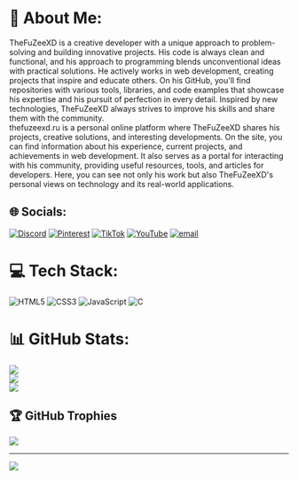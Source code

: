 # 💫 About Me:
TheFuZeeXD is a creative developer with a unique approach to problem-solving and building innovative projects. His code is always clean and functional, and his approach to programming blends unconventional ideas with practical solutions. He actively works in web development, creating projects that inspire and educate others. On his GitHub, you'll find repositories with various tools, libraries, and code examples that showcase his expertise and his pursuit of perfection in every detail. Inspired by new technologies, TheFuZeeXD always strives to improve his skills and share them with the community.<br>thefuzeexd.ru is a personal online platform where TheFuZeeXD shares his projects, creative solutions, and interesting developments. On the site, you can find information about his experience, current projects, and achievements in web development. It also serves as a portal for interacting with his community, providing useful resources, tools, and articles for developers. Here, you can see not only his work but also TheFuZeeXD's personal views on technology and its real-world applications.


## 🌐 Socials:
[![Discord](https://img.shields.io/badge/Discord-%237289DA.svg?logo=discord&logoColor=white)](https://discord.gg/https://discord.gg/nSHPtbZTrU) [![Pinterest](https://img.shields.io/badge/Pinterest-%23E60023.svg?logo=Pinterest&logoColor=white)](https://pinterest.com/TheFuZeeXD) [![TikTok](https://img.shields.io/badge/TikTok-%23000000.svg?logo=TikTok&logoColor=white)](https://tiktok.com/@fuzeexd) [![YouTube](https://img.shields.io/badge/YouTube-%23FF0000.svg?logo=YouTube&logoColor=white)](https://youtube.com/@@TheFuZeeXD) [![email](https://img.shields.io/badge/Email-D14836?logo=gmail&logoColor=white)](mailto:fuzeexd.fz@gmail.com) 

# 💻 Tech Stack:
![HTML5](https://img.shields.io/badge/html5-%23E34F26.svg?style=flat&logo=html5&logoColor=white) ![CSS3](https://img.shields.io/badge/css3-%231572B6.svg?style=flat&logo=css3&logoColor=white) ![JavaScript](https://img.shields.io/badge/javascript-%23323330.svg?style=flat&logo=javascript&logoColor=%23F7DF1E) ![C](https://img.shields.io/badge/c-%2300599C.svg?style=flat&logo=c&logoColor=white)
# 📊 GitHub Stats:
![](https://github-readme-stats.vercel.app/api?username=TheFuZeeXD&theme=transparent&hide_border=false&include_all_commits=true&count_private=true)<br/>
![](https://github-readme-streak-stats.herokuapp.com/?user=TheFuZeeXD&theme=transparent&hide_border=false)<br/>
![](https://github-readme-stats.vercel.app/api/top-langs/?username=TheFuZeeXD&theme=transparent&hide_border=false&include_all_commits=true&count_private=true&layout=compact)

## 🏆 GitHub Trophies
![](https://github-profile-trophy.vercel.app/?username=TheFuZeeXD&theme=shadow_blue&no-frame=false&no-bg=true&margin-w=4)

---
[![](https://visitcount.itsvg.in/api?id=TheFuZeeXD&icon=0&color=0)](https://visitcount.itsvg.in)
